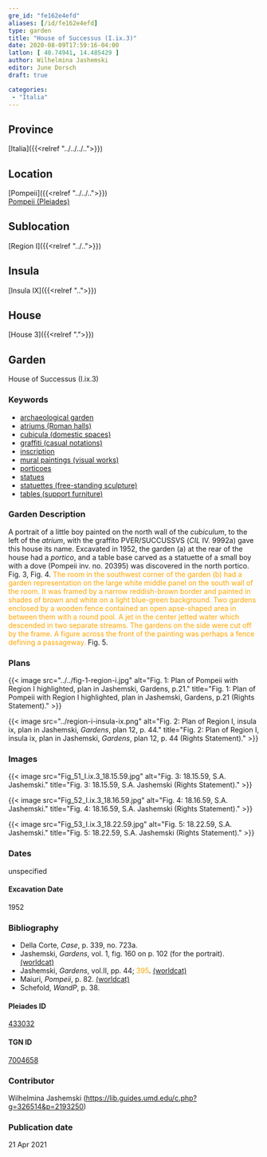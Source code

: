 ```yaml
---
gre_id: "fe162e4efd"
aliases: [/id/fe162e4efd]
type: garden
title: "House of Successus (I.ix.3)"
date: 2020-08-09T17:59:16-04:00
latlon: [ 40.74941, 14.485429 ]
author: Wilhelmina Jashemski
editor: June Dorsch
draft: true

categories:
 - "Italia"
---
```


## Province

[Italia]({{<relref "../../../..">}})

## Location

[Pompeii]({{<relref "../../..">}}) \
[Pompeii (Pleiades)](https://pleiades.stoa.org/places/433032)

## Sublocation

[Region I]({{<relref "../..">}})

<!--### Sublocation Description-->

<!-- DESCRIPTION -->

## Insula

[Insula IX]({{<relref "..">}})

## House

[House 3]({{<relref ".">}})

## Garden

House of Successus (I.ix.3)

### Keywords

- [archaeological garden](#)
- [atriums (Roman halls)](http://vocab.getty.edu/page/aat/300004097)
- [cubicula (domestic spaces)](http://vocab.getty.edu/page/aat/300004367)
- [graffiti (casual notations)](http://vocab.getty.edu/page/aat/300015613)
- [inscription](#)
- [mural paintings (visual works)](http://vocab.getty.edu/page/aat/300033644)
- [porticoes](http://vocab.getty.edu/page/aat/300004145)
- [statues](http://vocab.getty.edu/page/aat/300047600)
- [statuettes (free-standing sculpture)](http://vocab.getty.edu/page/aat/300312262)
- [tables (support furniture)](http://vocab.getty.edu/page/aat/300039548)

### Garden Description

A portrait of a little boy painted on the north wall of the *cubiculum*, to the left of the *atrium*, with the graffito PVER/SUCCUSSVS (*CIL* IV. 9992a) gave this house its name. Excavated in 1952, the garden (a) at the rear of the house had a *portico*, and a table base carved as a statuette of a small boy with a dove (Pompeii inv. no. 20395) was discovered in the north portico. Fig. 3, Fig. 4. <span style="color:orange">The room in the southwest corner of the garden (b) had a garden representation on the large white middle panel on the south wall of the room. It was framed by a narrow reddish-brown border and painted in shades of brown and white on a light blue-green background. Two gardens enclosed by a wooden fence contained an open apse-shaped area in between them with a round pool. A jet in the center jetted water which descended in two separate streams. The gardens on the side were cut off by the frame. A figure across the front of the painting was perhaps a fence defining a passageway.</span> Fig. 5.

<!--### Maps-->

<!--
OLD WAY (DO NOT USE)
![alt_text](../../images/image_name.ext)
*CAPTION*

NEW WAY ↓↓↓↓
{{< image src="../image_name.ext" alt="ALT_TEXT" title="CAPTION" >}}
-->

### Plans

{{< image src="../../fig-1-region-i.jpg" alt="Fig. 1: Plan of Pompeii with Region I highlighted, plan in Jashemski, Gardens, p.21." title="Fig. 1: Plan of Pompeii with Region I highlighted, plan in Jashemski, Gardens, p.21 (Rights Statement)." >}}

{{< image src="../region-i-insula-ix.png" alt="Fig. 2: Plan of Region I, insula ix, plan in Jashemski, *Gardens*, plan 12, p. 44." title="Fig. 2: Plan of Region I, insula ix, plan in Jashemski, *Gardens*, plan 12, p. 44 (Rights Statement)." >}}

### Images

{{< image src="Fig_51_I.ix.3_18.15.59.jpg" alt="Fig. 3: 18.15.59, S.A. Jashemski." title="Fig. 3: 18.15.59, S.A. Jashemski (Rights Statement)." >}}

{{< image src="Fig_52_I.ix.3_18.16.59.jpg" alt="Fig. 4: 18.16.59, S.A. Jashemski." title="Fig. 4: 18.16.59, S.A. Jashemski (Rights Statement)." >}}

{{< image src="Fig_53_I.ix.3_18.22.59.jpg" alt="Fig. 5: 18.22.59, S.A. Jashemski." title="Fig. 5: 18.22.59, S.A. Jashemski (Rights Statement)." >}}

### Dates

unspecified

#### Excavation Date

1952

### Bibliography

* Della Corte, *Case*, p. 339, no. 723a.
* Jashemski, *Gardens*, vol. 1, fig. 160 on p. 102 (for the portrait). [(worldcat)](http://www.worldcat.org/oclc/884024123)
* Jashemski, *Gardens*, vol.II, pp. 44; <span style="color:orange">395</span>. [(worldcat)](http://www.worldcat.org/oclc/921816405)
* Maiuri, *Pompeii*, p. 82. [(worldcat)](http://www.worldcat.org/oclc/470375462)
* Schefold, *WandP*, p. 38.

<!--#### Periodo ID-->

<!-- [PERIODO_ID](https://pleiades.stoa.org/places/PLEIADES_ID) -->

#### Pleiades ID

[433032](https://pleiades.stoa.org/places/433032)

#### TGN ID

[7004658](http://vocab.getty.edu/page/tgn/7004658)

### Contributor

Wilhelmina Jashemski (https://lib.guides.umd.edu/c.php?g=326514&p=2193250)

### Publication date


21 Apr 2021

<!--### Related articles-->

<!-- Links to other related articles. Leave blank for now -->
